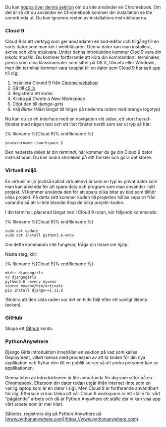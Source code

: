 Du kan [hoppa över denna sektion](http://tutorial.djangogirls.org/en/installation/#install-python) om du inte använder en Chromebook. Om det är så att du använder en Chromebook kommer din installation se lite annorlunda ut. Du kan ignorera resten av installations instruktionerna.

### Cloud 9

Cloud 9 är ett verktyg som ger användaren en kod-editor och tillgång till en sorts dator som man kör i webbläsaren. Denna dator kan man installera, skriva och köra mjukvara. Under denna introduktion kommer Clod 9 vara din *lokala maskin*. Du kommer fortfarande att köra din kommandon i terminalen, precis som dina klasskamrater som sitter på OS X, Ubuntu eller Windows, men din terminal kommer vara kopplat till en dator som Cloud 9 har satt upp till dig.

1. Installera Clound 9 från [Chrome webshop](https://chrome.google.com/webstore/detail/cloud9/nbdmccoknlfggadpfkmcpnamfnbkmkcp)
2. Gå till [c9.io](https://c9.io)
3. Registrera ett konto
4. Klicka på *Create a New Workspace*
5. Döpt den till *django-girls*
6. Välj *Blank* (Näst längst till höger på nedersta raden med orange logotyp)

Nu kan du se ett interface med en navigation vid sidan, ett stort huvud-fönster med någon text och ett litet fönster nertill som ser ut typ så här:

{% filename %}Cloud 9{% endfilename %}

    yourusername:~/workspace $
    

Den nedersta delen är din *terminal*, här kommer du ge din Cloud 9 dator instruktioner. Du kan ändra storleken på ditt fönster och göra det större.

### Virtuell miljö

En virtuell miljö (också kallad virtualenv) är som en typ av privat dator som man kan använda för att spara data och program som man använder i sitt projekt. Vi kommer använda den för att spara olika bitar av kod som tillhör olika projekt. På detta sätt kommer koden till projekten hållas separat från varandra så att vi inte blandar ihop de olika projekt-koden.

I din terminal, placerad längst ned i Cloud 9 rutan, kör följande kommando:

{% filename %}Cloud 9{% endfilename %}

    sudo apt update
    sudo apt install python3.6-venv
    

Om detta kommando inte fungerar, fråga din lärare om hjälp.

Nästa steg, kör:

{% filename %}Cloud 9{% endfilename %}

    mkdir djangogirls
    cd djangogirls
    python3.6 -mvenv myvenv
    source myvenv/bin/activate
    pip install django~=1.11.0
    

(Notera att den sista raden var det en tilde följt efter ett vanligt likhets-tecken).

### GitHub

Skapa ett [Github](https://github.com) konto.

### PythonAnywhere

Django Girls introduktion innehåller en sektion på vad som kallas Deployment, vilket menas med processen av att ta koden för din nya applikation och flyttar den till en publik server så att andra personer kan se applikationen.

Denna biten av introduktionen är lite annorlunda för dig som sitter på en Chromebook. Eftersom din dator redan utgår ifrån internet (inte som en vanlig laptop som är en dator i sig). Men Cloud 9 är fortfarande användbart för dig. Eftersom vi kan tänka att vår Cloud 9 workspace är ett ställe för vårt "pågående" arbete och då är Python Anywhere ett ställe där vi kan visa upp vårt arbete som är mer klart.

Således, registrera dig på Python Anywhere på [www.pythonanywhere.com](https://www.pythonanywhere.com).